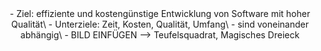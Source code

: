 <center> - Ziel: effiziente und kostengünstige Entwicklung von Software mit hoher Qualität\
- Unterziele: Zeit, Kosten, Qualität, Umfang\
- sind voneinander abhängig\
- BILD EINFÜGEN --> Teufelsquadrat, Magisches Dreieck </center>